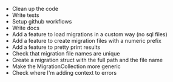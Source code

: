 
- Clean up the code
- Write tests
- Setup github workflows
- Write docs
- Add a feature to load migrations in a custom way (no sql files)
- Add a feature to create migration files with a numeric prefix
- Add a feature to pretty print results
- Check that migration file names are unique
- Create a migration struct with the full path and the file name
- Make the MigrationCollection more generic
- Check where I'm adding context to errors